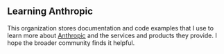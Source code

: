 ## Learning Anthropic

This organization stores documentation and code examples that I use to learn more about [Anthropic](https://www.anthropic.com/) and the services and products they provide. I hope the broader community finds it helpful.
